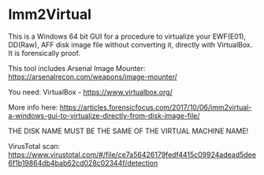 # Imm2Virtual
This is a Windows 64 bit GUI for a procedure to virtualize your EWF(E01), DD(Raw), AFF disk image file without converting it, directly with VirtualBox. It is forensically proof.

This tool includes Arsenal Image Mounter:
https://arsenalrecon.com/weapons/image-mounter/

You need:
VirtualBox - https://www.virtualbox.org/

More info here: https://articles.forensicfocus.com/2017/10/06/imm2virtual-a-windows-gui-to-virtualize-directly-from-disk-image-file/

THE DISK NAME MUST BE THE SAME OF THE VIRTUAL MACHINE NAME!

VirusTotal scan:
https://www.virustotal.com/#/file/ce7a56426179fedf4415c09924adead5dee6f1b19864db4bab62cd028c02344f/detection
